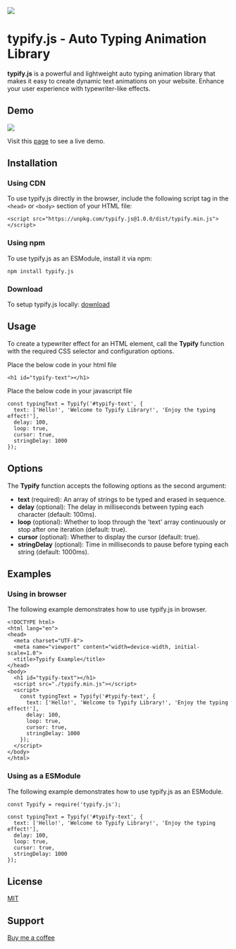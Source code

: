
[![](https://devsk18.github.io/typify.js/assets/img/logo.png)](/)


typify.js \- Auto Typing Animation Library
===============================================

**typify.js** is a powerful and lightweight auto typing animation library that makes it easy to create dynamic text animations on your website. Enhance your user experience with typewriter-like effects.

Demo
------------
[![](https://devsk18.github.io/typify.js/assets/img/demo.gif)](/)

Visit this [page](https://devsk18.github.io/typify.js) to see a live demo.

Installation
------------

### Using CDN

To use typify.js directly in the browser, include the following script tag in the `<head>` or `<body>` section of your HTML file:

    <script src="https://unpkg.com/typify.js@1.0.0/dist/typify.min.js"></script>

### Using npm

To use typify.js as an ESModule, install it via npm:

    npm install typify.js

### Download

To setup typify.js locally: [download](https://unpkg.com/typify.js@1.0.0/dist/typify.min.js)

Usage
-----

To create a typewriter effect for an HTML element, call the **Typify** function with the required CSS selector and configuration options.

Place the below code in your html file

    <h1 id="typify-text"></h1>
    
Place the below code in your javascript file

    const typingText = Typify('#typify-text', {
      text: ['Hello!', 'Welcome to Typify Library!', 'Enjoy the typing effect!'],
      delay: 100,
      loop: true,
      cursor: true,
      stringDelay: 1000 
    });

Options
-------

The **Typify** function accepts the following options as the second argument:

*   **text** (required): An array of strings to be typed and erased in sequence.
*   **delay** (optional): The delay in milliseconds between typing each character (default: 100ms).
*   **loop** (optional): Whether to loop through the 'text' array continuously or stop after one iteration (default: true).
*   **cursor** (optional): Whether to display the cursor (default: true).
*   **stringDelay** (optional): Time in milliseconds to pause before typing each string (default: 1000ms).

Examples
--------

### Using in browser

The following example demonstrates how to use typify.js in browser.

    <!DOCTYPE html>
    <html lang="en">
    <head>
      <meta charset="UTF-8">
      <meta name="viewport" content="width=device-width, initial-scale=1.0">
      <title>Typify Example</title>
    </head>
    <body>
      <h1 id="typify-text"></h1>
      <script src="./typify.min.js"></script>
      <script>
        const typingText = Typify('#typify-text', {
          text: ['Hello!', 'Welcome to Typify Library!', 'Enjoy the typing effect!'],
          delay: 100,
          loop: true,
          cursor: true,
          stringDelay: 1000
        });
      </script>
    </body>
    </html>

### Using as a ESModule

The following example demonstrates how to use typify.js as an ESModule.

    const Typify = require('typify.js');
    
    const typingText = Typify('#typify-text', {
      text: ['Hello!', 'Welcome to Typify Library!', 'Enjoy the typing effect!'],
      delay: 100,
      loop: true,
      cursor: true,
      stringDelay: 1000
    });

License
--------
[MIT](https://devsk18.github.io/typify.js/LICENSE)

Support
--------
[Buy me a coffee](https://www.buymeacoffee.com/samkthampan)

